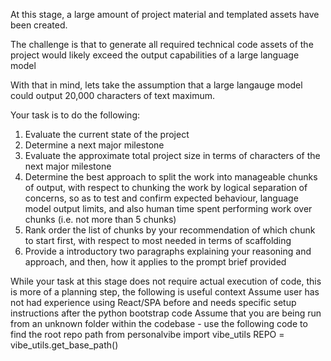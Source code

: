 At this stage, a large amount of project material and templated assets have been created.

The challenge is that to generate all required technical code assets of the project would likely exceed the output capabilities of a large language model

With that in mind, lets take the assumption that a large langauge model could output 20,000 characters of text maximum.

Your task is to do the following:

1. Evaluate the current state of the project
2. Determine a next major milestone
3. Evaluate the approximate total project size in terms of characters of the next major milestone
4. Determine the best approach to split the work into manageable chunks of output, with respect to chunking the work by logical separation of concerns, so as to test and confirm expected behaviour, language model output limits, and also human time spent performing work over chunks (i.e. not more than 5 chunks)
5. Rank order the list of chunks by your recommendation of which chunk to start first, with respect to most needed in terms of scaffolding
6. Provide a introductory two paragraphs explaining your reasoning and approach, and then, how it applies to the prompt brief provided

While your task at this stage does not require actual execution of code, this is more of a planning step, the following is useful context
Assume user has not had experience using React/SPA before and needs specific setup instructions after the python bootstrap code
Assume that you are being run from an unknown folder within the codebase - use the following code to find the root repo path
from personalvibe import vibe_utils
REPO = vibe_utils.get_base_path()
